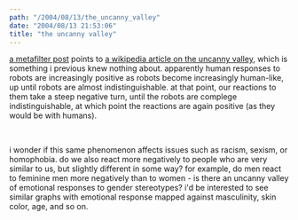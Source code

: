 ```yaml
---
path: "/2004/08/13/the_uncanny_valley" 
date: "2004/08/13 21:53:06" 
title: "the uncanny valley" 
---
```

<p><a href="http://www.metafilter.com/mefi/34978">a metafilter post</a> points to <a href="http://en.wikipedia.org/wiki/Uncanny_Valley">a wikipedia article on the uncanny valley</a>, which is something i previous knew nothing about. apparently human responses to robots are increasingly positive as robots become increasingly human-like, up until robots are almost indistinguishable. at that point, our reactions to them take a steep negative turn, until the robots are complege indistinguishable, at which point the reactions are again positive (as they would be with humans).</p><br><p>i wonder if this same phenomenon affects issues such as racism, sexism, or homophobia. do we also react more negatively to people who are very similar to us, but slightly different in some way? for example, do men react to feminine men more negatively than to women - is there an uncanny valley of emotional responses to gender stereotypes? i'd be interested to see similar graphs with emotional response mapped against masculinity, skin color, age, and so on.</p>
